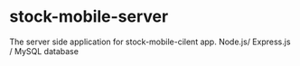 # stock-mobile-server

The server side application for stock-mobile-cilent app. 
Node.js/ Express.js / MySQL database
